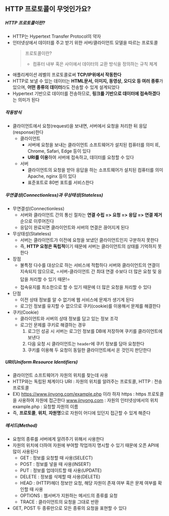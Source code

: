 ## HTTP 프로토콜이 무엇인가요?
##### HTTP 프로토콜이란?
- HTTP는 Hypertext Transfer Protocol의 약자
- 인터넷상에서 데이터를 주고 받기 위한 서버/클라이언트 모델을 따르는 프로토콜
  > 프로토콜이란?
  > - 컴퓨터 내부 혹은 사이에서 데이터의 교환 방식을 정의하는 규칙 체계
- 애플리케이션 레벨의 프로토콜로써 **TCP/IP위에서 작동한다**
- HTTP로 보낼 수 있는 데이터는 **HTML문서, 이미지, 동영상, 오디오 등 여러 종류**가 있으며,
  **어떤 종류의 데이터**라도 전송할 수 있게 설계되었다
- Hypertext 기반으로 데이터를 전송하므로, **링크를 기반으로 데이터에 접속하겠다**는 의미가 된다

##### 작동방식
- 클라이언트에서 요청(request)을 보내면, 서버에서 요청을 처리한 뒤 응답(response)한다
  - 클라이언트
    - 서버에 요청을 보내는 클라이언트 소프트웨어가 설치된 컴퓨터를 의미
      IE, Chrome, Safari, Edge 등이 있다
    - **URI를 이용**하여 서버에 접속하고, 데이터를 요청할 수 있다
  - 서버
    - 클라이언트의 요청을 받아 응답을 하는 소프트웨어가 설치된 컴퓨터를 의미
      Apache, nginx 등이 있다
    - 표준포트로 80번 포트를 서비스한다

##### 무연결성(Connectionless)과 무상태성(Stateless)
- 무연결성(Connectionless)
  - 서버와 클라이언트 간의 통신 절차는 **연결 수립 => 요청 => 응답 => 연결 제거** 순으로 이루어진다
  - 응답이 완료되면 클라이언트와 서버의 연결은 끊어지게 된다
- 무상태성(Stateless)
  - 서버는 클라이언트가 이전에 요청을 보냈던 클라이언트인지 구분하지 못한다
  - 즉, **HTTP 요청은 독립적**이기 때문에 서버는 클라이언트의 상태를 기억하지 못한다
- 장점
  - 불특정 다수를 대상으로 하는 서비스에 적합하다
    서버와 클라이언트의 연결이 지속되지 않으므로, :star:서버-클라이언트 간 최대 연결 수보다 더 많은 요청 및 응답을 처리할 수 있기 때문!:star:
  - 접속유지를 최소한으로 할 수 있기 때문에 더 많은 요청을 처리할 수 있다
- 단점
  - 이전 상태 정보를 알 수 없기에 웹 서비스에 문제가 생기게 된다
  - 로그인 정보를 유지할 수 없으므로 쿠키(cookie)를 이용해서 문제를 해결한다
- 쿠키(Cookie)
  - 클라이언트와 서버의 상태 정보를 담고 있는 정보 조각
  - 로그인 문제를 쿠키로 해결하는 경우
    1. 로그인 성공 시 서버는 로그인 정보를 DB에 저장하며 쿠키를 클라이언트에 보낸다
    2. 다음 요청 시 클라이언트는 `header`에 쿠키 정보를 담아 요청한다
    3. 쿠키를 이용해 두 요청이 동일한 클라이언트에서 온 것인지 판단한다

##### URI(Uniform Resource Identifiers)
- 클라이언트 소프트웨어가 자원의 위치를 찾는데 사용
- HTTP와는 독립된 체계이다
  URI : 자원의 위치를 알려주는 프로토콜, HTTP : 전송 프로토콜
- EX) https://www.jinyong.com/example.php 이라 하자
  https : https 프로토콜을 사용하여 자원에 접근한다
  www.jinyong.com : 자원의 인터넷상에서의 위치
  example.php : 요청할 자원의 이름
- 즉, **프로토콜**, **위치**, **자원명**으로 자원이 어디에 있던지 접근할 수 있게 해준다

##### 메서드(Method)
- 요청의 종류를 서버에게 알려주기 위해서 사용한다
- 자원의 위치에 더하여 자원에 부여할 작업까지 명시할 수 있기 때문에 오픈 API에 많이 사용된다
  - GET : 정보를 요청할 때 사용(SELECT)
  - POST : 정보를 넣을 때 사용(INSERT)
  - PUT : 정보를 업데이트할 때 사용(UPDATE)
  - DELETE : 정보를 삭제할 때 사용(DELETE)
  - HEAD : (HTTP)헤더 정보만 요청, 해당 자원이 존재 여부 혹은 문제 여부를 확인할 때 사용
  - OPTIONS : 웹서버가 지원하는 메서드의 종류를 요청
  - TRACE : 클라이언트의 요청을 그대로 반환
- GET, POST 두 종류만으로 모든 종류의 요청을 표현할 수 있다